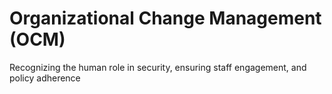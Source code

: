 # Organizational Change Management (OCM)

Recognizing the human role in security, ensuring staff engagement, and policy adherence

